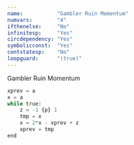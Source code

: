 ```yaml
---
name:           "Gambler Ruin Momentum"
numvars:        "4"
ifthenelse:     "No"
infinitesp:     "Yes"
circdependency: "Yes"
symbolicconst:  "Yes"
contstatesp:    "No"
loopguard:      "(true)"
---
```


Gambler Ruin Momentum

```python
xprev = a
x = a
while true:
    z = -1 {p} 1
    tmp = x
    x = 2*x - xprev + z
    xprev = tmp
end
```
